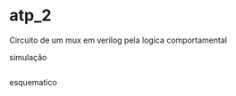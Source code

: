# atp_2

Circuito de um mux em verilog pela logica comportamental

simulação

<img src="https://i.imgur.com/ePXUIog.png" alt= "">

esquematico

<img src="https://i.imgur.com/ktm5nRS.png" alt= "">

